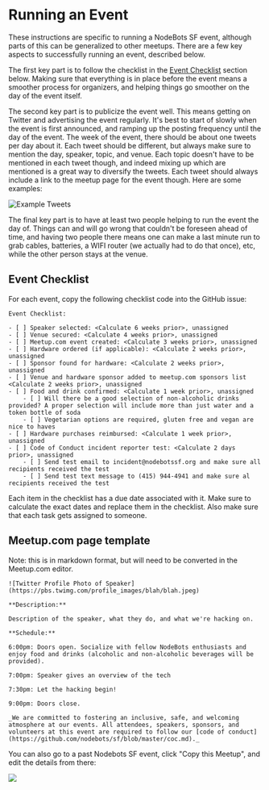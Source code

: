 Running an Event
================

These instructions are specific to running a NodeBots SF event, although parts of this can be generalized to other meetups. There are a few key aspects to successfully running an event, described below.

The first key part is to follow the checklist in the [Event Checklist](#event_checklist) section below. Making sure that everything is in place before the event means a smoother process for organizers, and helping things go smoother on the day of the event itself.

The second key part is to publicize the event well. This means getting on Twitter and advertising the event regularly. It's best to start of slowly when the event is first announced, and ramping up the posting frequency until the day of the event. The week of the event, there should be about one tweets per day about it. Each tweet should be different, but always make sure to mention the day, speaker, topic, and venue. Each topic doesn't have to be mentioned in each tweet though, and indeed mixing up which are mentioned is a great way to diversify the tweets. Each tweet should always include a link to the meetup page for the event though. Here are some examples:

![Example Tweets](https://theoreticalideations.com/static/example_nodebots_tweets.png)

The final key part is to have at least two people helping to run the event the day of. Things can and will go wrong that couldn't be foreseen ahead of time, and having two people there means one can make a last minute run to grab cables, batteries, a WIFI router (we actually had to do that once), etc, while the other person stays at the venue.

## Event Checklist

For each event, copy the following checklist code into the GitHub issue:

```
Event Checklist:

- [ ] Speaker selected: <Calculate 6 weeks prior>, unassigned
- [ ] Venue secured: <Calculate 4 weeks prior>, unassigned
- [ ] Meetup.com event created: <Calculate 3 weeks prior>, unassigned
- [ ] Hardware ordered (if applicable): <Calculate 2 weeks prior>, unassigned
- [ ] Sponsor found for hardware: <Calculate 2 weeks prior>, unassigned
- [ ] Venue and hardware sponsor added to meetup.com sponsors list <Calculate 2 weeks prior>, unassigned
- [ ] Food and drink confirmed: <Calculate 1 week prior>, unassigned
    - [ ] Will there be a good selection of non-alcoholic drinks provided? A proper selection will include more than just water and a token bottle of soda
    - [ ] Vegetarian options are required, gluten free and vegan are nice to haves
- [ ] Hardware purchases reimbursed: <Calculate 1 week prior>, unassigned
- [ ] Code of Conduct incident reporter test: <Calculate 2 days prior>, unassigned
    - [ ] Send test email to incident@nodebotssf.org and make sure all recipients received the test
    - [ ] Send test text message to (415) 944-4941 and make sure al recipients received the test
```

Each item in the checklist has a due date associated with it. Make sure to calculate the exact dates and replace them in the checklist. Also make sure that each task gets assigned to someone.

## Meetup.com page template

Note: this is in markdown format, but will need to be converted in the Meetup.com editor.

```
![Twitter Profile Photo of Speaker](https://pbs.twimg.com/profile_images/blah/blah.jpeg)

**Description:**

Description of the speaker, what they do, and what we're hacking on.

**Schedule:**

6:00pm: Doors open. Socialize with fellow NodeBots enthusiasts and enjoy food and drinks (alcoholic and non-alcoholic beverages will be provided).

7:00pm: Speaker gives an overview of the tech

7:30pm: Let the hacking begin!

9:00pm: Doors close.

_We are committed to fostering an inclusive, safe, and welcoming atmosphere at our events. All attendees, speakers, sponsors, and volunteers at this event are required to follow our [code of conduct](https://github.com/nodebots/sf/blob/master/coc.md)._
```

You can also go to a past Nodebots SF event, click "Copy this Meetup", and edit the details from there:

![](https://lh3.googleusercontent.com/bfBzUpsdB36empyxZJ-3VqEE1UQ6u2fUP_ZtJD8f21s=w385-h159-no)
